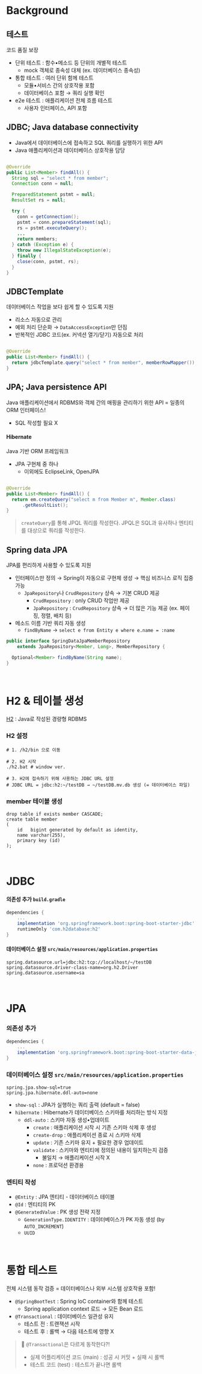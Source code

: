 # Background

## 테스트

코드 품질 보장

- 단위 테스트 : 함수•메소드 등 단위의 개별적 테스트
    - mock 객체로 종속성 대체 (ex. 데이터베이스 종속성)
- 통합 테스트 : 여러 단위 함께 테스트
    - 모듈•서비스 간의 상호작용 포함
    - 데이터베이스 포함 → 쿼리 실행 확인
- e2e 테스트 : 애플리케이션 전체 흐름 테스트
    - 사용자 인터페이스, API 포함

## JDBC; Java database connectivity

- Java에서 데이터베이스에 접속하고 SQL 쿼리를 실행하기 위한 API
- Java 애플리케이션과 데이터베이스 상호작용 담당

```java

@Override
public List<Member> findAll() {
  String sql = "select * from member";
  Connection conn = null;

  PreparedStatement pstmt = null;
  ResultSet rs = null;

  try {
    conn = getConnection();
    pstmt = conn.prepareStatement(sql);
    rs = pstmt.executeQuery();
    ...
    return members;
  } catch (Exception e) {
    throw new IllegalStateException(e);
  } finally {
    close(conn, pstmt, rs);
  }
}
```

## JDBCTemplate

데이터베이스 작업을 보다 쉽게 할 수 있도록 지원

- 리소스 자동으로 관리
- 예외 처리 단순화 → `DataAccessException`만 던짐
- 반복적인 JDBC 코드(ex. 커넥션 열기/닫기) 자동으로 처리

```java

@Override
public List<Member> findAll() {
  return jdbcTemplate.query("select * from member", memberRowMapper());
}
```

## JPA; Java persistence API

Java 애플리케이션에서 RDBMS와 객체 간의 매핑을 관리하기 위한 API = 일종의 ORM 인터페이스!

- SQL 작성할 필요 X

#### Hibernate

Java 기반 ORM 프레임워크

- JPA 구현체 중 하나
    - 이외에도 EclipseLink, OpenJPA

```java

@Override
public List<Member> findAll() {
  return em.createQuery("select m from Member m", Member.class)
      .getResultList();
}
```

> `createQuery`를 통해 JPQL 쿼리를 작성한다. JPQL은 SQL과 유사하나 엔티티를 대상으로 쿼리를 작성한다.

## Spring data JPA

JPA를 편리하게 사용할 수 있도록 지원

- 인터페이스만 정의 → Spring이 자동으로 구현체 생성 → 핵심 비즈니스 로직 집중 가능
    - `JpaRepository`나 `CrudRepository` 상속 → 기본 CRUD 제공
        - `CrudRepository` : only CRUD 작업만 제공
        - `JpaRepository` : `CrudRepository` 상속 → 더 많은 기능 제공  (ex. 페이징, 정렬, 배치 등)
- 메소드 이름 기반 쿼리 자동 생성
    - `findByName` → `select e from Entity e where e.name = :name`

```java
public interface SpringDataJpaMemberRepository
    extends JpaRepository<Member, Long>, MemberRepository {

  Optional<Member> findByName(String name);
}
```

<br/>

# H2 & 테이블 생성

[H2](https://www.h2database.com/html/installation.html) : Java로 작성된 경량형 RDBMS

### H2 설정

```shell
# 1. /h2/bin 으로 이동

# 2. H2 시작
./h2.bat # window ver.

# 3. H2에 접속하기 위해 사용하는 JDBC URL 설정
# JDBC URL = jdbc:h2:~/testDB → ~/testDB.mv.db 생성 (= 데이터베이스 파일)
```

### member 테이블 생성

```h2
drop table if exists member CASCADE;
create table member
(
    id   bigint generated by default as identity,
    name varchar(255),
    primary key (id)
);
```

<br/>

# JDBC

#### 의존성 추가 `build.gradle`

```groovy
dependencies {
    ...
    implementation 'org.springframework.boot:spring-boot-starter-jdbc'
    runtimeOnly 'com.h2database:h2'
}
```

#### 데이터베이스 설정 `src/main/resources/application.properties`

```properties
spring.datasource.url=jdbc:h2:tcp://localhost/~/testDB
spring.datasource.driver-class-name=org.h2.Driver
spring.datasource.username=sa
```

<br/>

# JPA

### 의존성 추가

```groovy
dependencies {
    ...
    implementation 'org.springframework.boot:spring-boot-starter-data-jpa'
}
```

### 데이터베이스 설정 `src/main/resources/application.properties`

```properties
spring.jpa.show-sql=true
spring.jpa.hibernate.ddl-auto=none
```

- `show-sql` : JPA가 실행하는 쿼리 출력 (default = false)
- `hibernate` : Hibernate가 데이터베이스 스키마를 처리하는 방식 지정
    - `ddl-auto` : 스키마 자동 생성•업데이트
        - `create` : 애플리케이션 시작 시 기존 스키마 삭제 후 생성
        - `create-drop` : 애플리케이션 종료 시 스키마 삭제
        - `update` : 기존 스키마 유지 + 필요한 경우 업데이트
        - `validate` : 스키마와 엔티티에 정의된 내용이 일치하는지 검증
            - 불일치 → 애플리케이션 시작 X
        - `none` : 프로덕션 환경용

### 엔티티 작성

- `@Entity` : JPA 엔티티 - 데이터베이스 테이블
- `@Id` : 엔티티의 PK
- `@GeneratedValue` : PK 생성 전략 지정
    - `GenerationType.IDENTITY` : 데이터베이스가 PK 자동 생성 (by `AUTO_INCREMENT`)
    - `UUID`

<br/>

# 통합 테스트

전체 시스템 동작 검증 = 데이터베이스나 외부 시스템 상호작용 포함!

- `@SpringBootTest` : Spring IoC container와 함께 테스트
    - Spring application context 로드 → 모든 Bean 로드
- `@Transactional` : 데이터베이스 일관성 유지
    - 테스트 전 : 트랜잭션 시작
    - 테스트 후 : 롤백 → 다음 테스트에 영향 X

> 🤔 `@Transactional`은 다르게 동작한다?!
>- 실제 어플리케이션 코드 (main) : 성공 시 커밋 + 실패 시 롤백
>- 테스트 코드 (test) : 테스트가 끝나면 롤백
